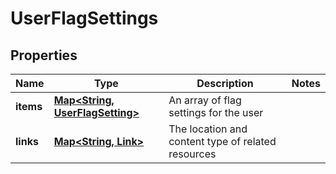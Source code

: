 

# UserFlagSettings


## Properties

| Name | Type | Description | Notes |
|------------ | ------------- | ------------- | -------------|
|**items** | [**Map&lt;String, UserFlagSetting&gt;**](UserFlagSetting.md) | An array of flag settings for the user |  |
|**links** | [**Map&lt;String, Link&gt;**](Link.md) | The location and content type of related resources |  |



